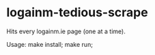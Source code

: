 # logainm-tedious-scrape

Hits every logainm.ie page (one at a time).

Usage: 
make install;
make run;

